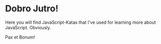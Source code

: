 # Dobro Jutro!

Here you will find JavaScript-Katas that I've used for learning more about JavaScript. Obviously.

Pax et Bonum!
